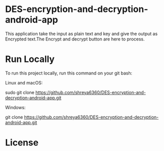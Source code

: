 # DES-encryption-and-decryption-android-app
This application take the input as plain text and key and give the output as Encrypted text.The Encrypt 
and decrypt button are here to process.

# Run Locally
To run this project locally, run this command on your git bash:

Linux and macOS:

sudo git clone https://github.com/shreya6360/DES-encryption-and-decryption-android-app.git

Windows:

git clone https://github.com/shreya6360/DES-encryption-and-decryption-android-app.git

# License
